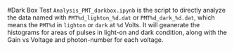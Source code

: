 #Dark Box Test
``Analysis_PMT_darkbox.ipynb`` is the script to directly analyze the data named with ``PMT%d_lighton_%d.dat`` or ``PMT%d_dark_%d.dat``, which means the ``PMT%d`` in ``lighton`` or ``dark`` at ``%d`` Volts. It will geanerate the histograms for areas of pulses in light-on and dark condition, along with the Gain vs Voltage and photon-number for each voltage.


